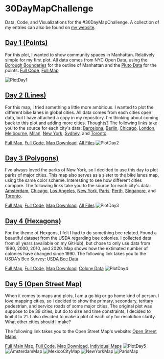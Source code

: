 # 30DayMapChallenge
Data, Code, and Visualizations for the #30DayMapChallenge. A collection of my entries can also be found on [my website](https://www.blakerobertmills.com/my-work/visualizations).


## [Day 1 (Points)](https://twitter.com/BlakeRobMills/status/1455383350613626883)
For this plot, I wanted to show community spaces in Manhattan. Relatively simple for my first plot. All data comes from NYC Open Data, using the [Borough Boundaries](https://data.cityofnewyork.us/City-Government/Borough-Boundaries/tqmj-j8zm) for the outline of Manhattan and the [Pluto Data](https://www1.nyc.gov/site/planning/data-maps/open-data/dwn-pluto-mappluto.page) for the points. 
[Full Code](https://github.com/BlakeRMills/30DayMapChallenge/blob/main/Day%201%20(Points)/Day%201%20(Points).R), [Full Map](https://raw.githubusercontent.com/BlakeRMills/30DayMapChallenge/main/Day%201%20(Points)/Manhattan%20Spaces%20(Day%201%20Points).png)

![PlotDay1](https://raw.githubusercontent.com/BlakeRMills/30DayMapChallenge/main/Day%201%20(Points)/Manhattan%20Spaces%20(Day%201%20Points).png)

## [Day 2 (Lines)](https://twitter.com/BlakeRobMills/status/1455691876091170820)
For this map, I tried something a little more ambitious. I wanted to plot the different bike lanes in global cities. All data comes from each cities open data, but I have attached a copy in my repository. I'm thinking about coming back to this plot and adding more cities. Thoughts?
The following links take you to the source for each city's data: [Barcelona](https://opendata-ajuntament.barcelona.cat/data/en/dataset/carril-bici), [Berlin](https://daten.odis-berlin.de/archive/radverkehrsanlagen/), [Chicago](https://data.cityofchicago.org/Transportation/Bike-Routes/3w5d-sru8), [London](https://data.london.gov.uk/dataset/cycling-infrastructure-database), [Melbourne](https://data.melbourne.vic.gov.au/Transport/Bicycle-routes-including-informal-on-road-and-off-/24aw-nd3i), [Milan](https://dati.comune.milano.it/dataset/ds60_infogeo_piste_ciclabili_localizzazione_), [New York](https://data.cityofnewyork.us/Transportation/Bicycle-Routes/7vsa-caz7), [Sydney](https://data.cityofsydney.nsw.gov.au/datasets/cityofsydney::cycle-network/explore?location=-33.888968%2C151.206972%2C13.33), and [Toronto](https://open.toronto.ca/dataset/bikeways/).

[Full Map](https://ibb.co/yF1mk3g), [Full Code](https://github.com/BlakeRMills/30DayMapChallenge/blob/main/Day%202%20(Lines)/Day%202%20(Lines).R), [Map Download](https://github.com/BlakeRMills/30DayMapChallenge/blob/main/Day%202%20(Lines)/Day%202%20Lines.png), [All Files](https://github.com/BlakeRMills/30DayMapChallenge/tree/main/Day%202%20(Lines)/Data)
![PlotDay2](https://github.com/BlakeRMills/30DayMapChallenge/blob/main/Day%202%20(Lines)/Day%202%20Lines.png)

## [Day 3 (Polygons)](https://twitter.com/BlakeRobMills/status/1456108247568560129)
I've always loved the parks of New York, so I decided to use this day to plot parks of major cities. This map also serves as a sister to the bike lanes map, using the same color scheme. Interesting to see how different cities compare.
The following links take you to the source for each city's data: [Amsterdam](https://maps.amsterdam.nl/stadsparken/?LANG=en), [Chicago](https://data.cityofchicago.org/Parks-Recreation/Parks-Chicago-Park-District-Park-Boundaries-curren/ej32-qgdr), [Los Angeles](https://data.lacity.org/Parks-Recreation/Department-of-Recreation-and-Parks-GIS-Map-of-Park/nuub-r4zx), [New York](https://data.cityofnewyork.us/Recreation/Open-Space-Parks-/g84h-jbjm), [Paris](https://opendata.paris.fr/explore/dataset/espaces_verts/export/?disjunctive.type_ev&disjunctive.categorie&disjunctive.adresse_codepostal&disjunctive.presence_cloture), [Perth](https://geohub-perth.opendata.arcgis.com/datasets/parks-1/explore), [Singapore](https://data.gov.sg/dataset/nparks-parks), and [Toronto](https://open.toronto.ca/dataset/parks/).

[Full Map](https://raw.githubusercontent.com/BlakeRMills/30DayMapChallenge/main/Day%203%20(Polygon)/Park%20Plot.png), [Full Code](https://github.com/BlakeRMills/30DayMapChallenge/blob/main/Day%203%20(Polygon)/Day%203%20(Polygons).R), [Map Download](https://github.com/BlakeRMills/30DayMapChallenge/blob/main/Day%203%20(Polygon)/Park%20Plot.png), [All Files](https://github.com/BlakeRMills/30DayMapChallenge/tree/main/Day%203%20(Polygon)/Data)
![PlotDay3](https://raw.githubusercontent.com/BlakeRMills/30DayMapChallenge/main/Day%203%20(Polygon)/Park%20Plot.png)

## [Day 4 (Hexagons)](https://twitter.com/BlakeRobMills/status/1456439375223472128)
For the theme of Hexgons, I felt I had to do something bee related. Found a beautiful dataset from the USDA regarding bee colonies. I collected data from all years (available on my GitHub), but chose to only use data from 1990, 2000, 2010, and 2020. Map shows how the extimated number of colonies have changed since 1990. 
The following link takes you to the USDA's Bee Survey: [USDA Bee Data](https://usda.library.cornell.edu/concern/publications/hd76s004z?locale=en)

[Full Map](https://raw.githubusercontent.com/BlakeRMills/30DayMapChallenge/main/Day%204%20(Hexagons)/BeePlot.png), [Full Code](https://github.com/BlakeRMills/30DayMapChallenge/blob/main/Day%204%20(Hexagons)/Day%204%20(Hex).R), [Map Download](https://github.com/BlakeRMills/30DayMapChallenge/blob/main/Day%204%20(Hexagons)/BeePlot.png), [Colony Data](https://github.com/BlakeRMills/30DayMapChallenge/blob/main/Day%204%20(Hexagons)/Bees%2087-20.csv)
![PlotDay4](https://github.com/BlakeRMills/30DayMapChallenge/blob/main/Day%204%20(Hexagons)/BeePlot.png)

## [Day 5 (Open Street Map)](https://twitter.com/BlakeRobMills/status/1456999383657066502)
When it comes to maps and plots, I am a go big or go home kind of person. I love mapping cities, so I decided to show the primary, secondary, teritary pedestrian, and service roads of some major cities. The original plot was suppose to be 39 cities, but do to size and time constraints, I decided to limit it to 21. I also decided to make a plot of each city for resolution clarity. What other cities should I make? 

The following link takes you to the Open Street Map's website: [Open Street Maps](https://www.openstreetmap.org/#map=10/57.7076/11.9670)

[Full Main Map](https://github.com/BlakeRMills/30DayMapChallenge/blob/main/Day%205%20(Open%20Street%20Maps)/OpenStreetMap%20Total.png), [Full Code](https://github.com/BlakeRMills/30DayMapChallenge/blob/main/Day%205%20(Open%20Street%20Maps)/Day%205%20(OpenStreetMap).R), [Map Download](https://github.com/BlakeRMills/30DayMapChallenge/blob/main/Day%205%20(Open%20Street%20Maps)/OpenStreetMap%20Total.png), [Individual Maps](https://github.com/BlakeRMills/30DayMapChallenge/tree/main/Day%205%20(Open%20Street%20Maps)/Individual%20Maps)
![PlotDay5](https://github.com/BlakeRMills/30DayMapChallenge/blob/main/Day%205%20(Open%20Street%20Maps)/OpenStreetMap%20Total.png)
![AmsterdamMap](https://github.com/BlakeRMills/30DayMapChallenge/blob/main/Day%205%20(Open%20Street%20Maps)/Individual%20Maps/Amsterdam.png)
![MexicoCityMap](https://github.com/BlakeRMills/30DayMapChallenge/blob/main/Day%205%20(Open%20Street%20Maps)/Individual%20Maps/MexicoCity.png)
![NewYorkMap](https://github.com/BlakeRMills/30DayMapChallenge/blob/main/Day%205%20(Open%20Street%20Maps)/Individual%20Maps/NewYork.png)
![ParisMap](https://github.com/BlakeRMills/30DayMapChallenge/blob/main/Day%205%20(Open%20Street%20Maps)/Individual%20Maps/Paris.png)


